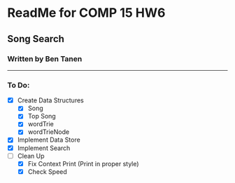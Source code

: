 # ReadMe for COMP 15 HW6
## Song Search 
### Written by Ben Tanen

* * *

### To Do:
- [x] Create Data Structures
	- [x] Song
	- [x] Top Song
	- [x] wordTrie
	- [x] wordTrieNode
- [x] Implement Data Store
- [x] Implement Search
- [ ] Clean Up
	- [x] Fix Context Print (Print in proper style)
	- [x] Check Speed
